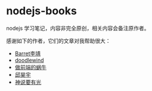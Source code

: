 # nodejs-books
nodejs 学习笔记，内容非完全原创，相关内容会备注原作者。

感谢如下的作者，它们的文章对我帮助很大：
- [Barret李靖](https://github.com/barretlee)
- [doodlewind](https://www.zhihu.com/people/doodlewind)
- [做前端的蜗牛](https://space.bilibili.com/486675132)
- [邱昊宇](https://www.zhihu.com/people/timothyqiu)
- [神说要有光](https://www.zhihu.com/people/di-xu-guang-50)